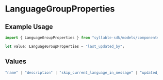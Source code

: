 # LanguageGroupProperties

## Example Usage

```typescript
import { LanguageGroupProperties } from "syllable-sdk/models/components";

let value: LanguageGroupProperties = "last_updated_by";
```

## Values

```typescript
"name" | "description" | "skip_current_language_in_message" | "updated_at" | "last_updated_by"
```
